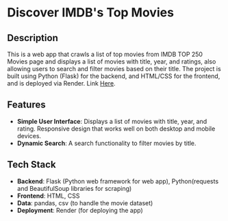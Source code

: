 # Discover IMDB's Top Movies

## Description

This is a web app that crawls a list of top movies from IMDB TOP 250 Movies page and displays a list of movies with title, year, and ratings, also allowing users to search and filter movies based on their title. The project is built using Python (Flask) for the backend, and HTML/CSS for the frontend, and is deployed via Render.
Link [Here](https://discover-imdbs-top-movies.onrender.com/).


## Features

- **Simple User Interface**: Displays a list of movies with title, year, and rating. Responsive design that works well on both desktop and mobile devices.
- **Dynamic Search**: A search functionality to filter movies by title.

## Tech Stack

- **Backend**: Flask (Python web framework for web app), Python(requests and BeautifulSoup libraries for scraping)
- **Frontend**: HTML, CSS
- **Data**: pandas, csv (to handle the movie dataset)
- **Deployment**: Render (for deploying the app)


